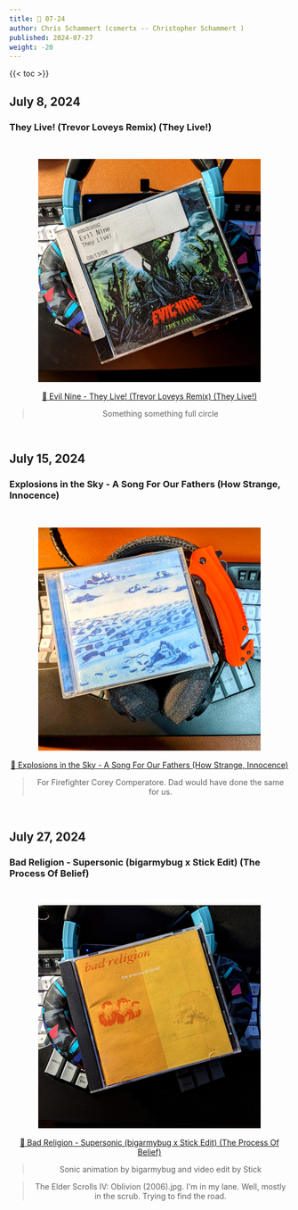 ```yaml
---
title: 🎸 07-24
author: Chris Schammert (csmertx -- Christopher Schammert )
published: 2024-07-27
weight: -20
---
```


<!-- The content of this website was written by Christopher Schammert aka Chris Schammert -->

<!--more-->

{{< toc >}}

## July 8, 2024
### They Live! (Trevor Loveys Remix) (They Live!)

<br />
<div style="text-align: center;">

![albumimg](/Blog/music/images/evil_nine_they_live!_promo_jewel_cd_front_400x400.jpg "Evil Nine - They Live! - Promo Jewel CD (2 Discs)")
<br />

[🔗 Evil Nine - They Live! (Trevor Loveys Remix) (They Live!)](https://www.youtube.com/watch?v=eqq64uTkA2c "YouTube \ Evil Nine - They Live! - Promo Jewel CD (2 Discs)")

> Something something full circle

</div>
<br />

## July 15, 2024
### Explosions in the Sky - A Song For Our Fathers (How Strange, Innocence)

<br />
<div style="text-align: center;">

![albumimg](/Blog/music/images/explosions_in_the_sky_how_strange_innocence_jewel_cd_400x400.jpg "Explosions in the Sky - How Strange, Innocence - Jewel CD - Also shown: Adidas washable bluetooth headphones, and Kershaw Rescue Pocket Knife")
<br />

[🔗 Explosions in the Sky - A Song For Our Fathers (How Strange, Innocence)](https://www.youtube.com/watch?v=MAmqJjyDH48 "YouTube \ Explosions in the Sky - A Song For Our Fathers (How Strange, Innocence)")

> For Firefighter Corey Comperatore. Dad would have done the same for us.

</div>
<br />

## July 27, 2024
### Bad Religion - Supersonic (bigarmybug x Stick Edit) (The Process Of Belief)

<br />
<div style="text-align: center;">

![albumimg](/Blog/music/images/bad_religion_the_process_of_belief_jewel_cd.jpg "Bad Religion - The Process Of Belief - Jewel Case")
<br />

[🔗 Bad Religion - Supersonic (bigarmybug x Stick Edit) (The Process Of Belief)](https://www.youtube.com/watch?v=YkvxA6Vq5aU "YouTube | Bad Religion - Supersonic (bigarmybug x Stick Edit) (The Process Of Belief)")

> Sonic animation by bigarmybug and video edit by Stick

>  The Elder Scrolls IV: Oblivion (2006).jpg. I'm in my lane. Well, mostly in the scrub. Trying to find the road.

</div>
<br />